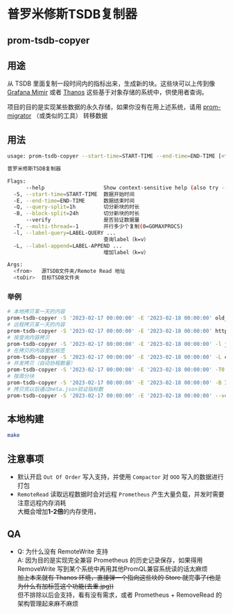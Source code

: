 # 普罗米修斯TSDB复制器
## prom-tsdb-copyer

## 用途
从 TSDB 里面复制一段时间内的指标出来，生成新的块。这些块可以上传到像 [Grafana Mimir][1] 或者 [Thanos][2] 这些基于对象存储的系统中，供使用者查询。

项目的目的是实现某些数据的永久存储，如果你没有在用上述系统，请用 [prom-migrator][3] （或类似的工具） 转移数据

## 用法
```sh
usage: prom-tsdb-copyer --start-time=START-TIME --end-time=END-TIME [<flags>] <from> <toDir>

普罗米修斯TSDB复制器

Flags:
      --help                   Show context-sensitive help (also try --help-long and --help-man).
  -S, --start-time=START-TIME  数据开始时间
  -E, --end-time=END-TIME      数据结束时间
  -Q, --query-split=1h         切分新块的时长
  -B, --block-split=24h        切分新块的时长
      --verify                 是否验证数据量
  -T, --multi-thread=-1        并行多少个复制(0=GOMAXPROCS)
  -l, --label-query=LABEL-QUERY ...  
                               查询label（k=v）
  -L, --label-append=LABEL-APPEND ...  
                               增加label（k=v）

Args:
  <from>   源TSDB文件夹/Remote Read 地址
  <toDir>  目标TSDB文件夹
```
### 举例
```sh
# 本地拷贝某一天的内容
prom-tsdb-copyer -S '2023-02-17 00:00:00' -E '2023-02-18 00:00:00' old_data/ new_data/
# 远程拷贝某一天的内容
prom-tsdb-copyer -S '2023-02-17 00:00:00' -E '2023-02-18 00:00:00' http://prometheus:9090/api/v1/read new_data/
# 按查询内容拷贝
prom-tsdb-copyer -S '2023-02-17 00:00:00' -E '2023-02-18 00:00:00' -l job=nodes -l 'instance=~192\.168\.1\.\d+' -l 'hostname!=foonode' -l '__name__!~go.*' old_data/ new_data/
# 在拷贝的内容里加标签
prom-tsdb-copyer -S '2023-02-17 00:00:00' -E '2023-02-18 00:00:00' -L create_from=copyer -L storage=persistent old_data/ new_data/
# 并发拷贝（自动协程数量）
prom-tsdb-copyer -S '2023-02-17 00:00:00' -E '2023-02-18 00:00:00' -T0 old_data/ new_data/
# 按周分块
prom-tsdb-copyer -S '2023-02-17 00:00:00' -E '2023-02-18 00:00:00' -B 168h old_data/ new_data/
# 拷贝完以后通过meta.json验证指标数
prom-tsdb-copyer -S '2023-02-17 00:00:00' -E '2023-02-18 00:00:00' --verify old_data/ new_data/
```

## 本地构建
```sh
make
```

## 注意事项
- 默认开启 `Out Of Order` 写入支持，并使用 `Compactor` 对 `OOO` 写入的数据进行打包
- `RemoteRead` 读取远程数据时会对远程 `Prometheus` 产生大量负载，并发时需要注意远程内存消耗  
  大概会增加**1-2倍**的内存使用，

## QA
- Q: 为什么没有 RemoteWrite 支持  
  A: 因为目的是实现完全兼容 Prometheus 的历史记录保存，如果得用 RemoveWrite 写到某个系统中再用其他PromQL兼容系统读的话太麻烦  
    ~~加上本来就有 Thanos 环境，直接弹一个指向这些块的 Store 就完事了(也是为什么有加标签这个功能(去重.jpg))~~  
    但不排除以后会支持，看有没有需求，或者 Prometheus + RemoveRead 的架构管理起来麻不麻烦

[1]: https://github.com/grafana/mimir
[2]: https://github.com/thanos-io/thanos
[3]: https://github.com/timescale/promscale/tree/master/migration-tool/cmd/prom-migrator
[4]: local.go#L52